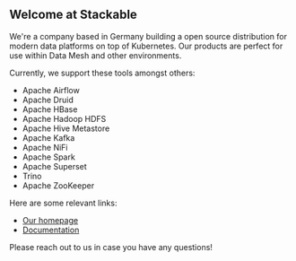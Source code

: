## Welcome at Stackable

We're a company based in Germany building a open source distribution for modern data platforms on top of Kubernetes.
Our products are perfect for use within Data Mesh and other environments.

Currently, we support these tools amongst others:
* Apache Airflow
* Apache Druid
* Apache HBase
* Apache Hadoop HDFS
* Apache Hive Metastore
* Apache Kafka
* Apache NiFi
* Apache Spark
* Apache Superset
* Trino
* Apache ZooKeeper

Here are some relevant links:
* [Our homepage](https://www.stackable.de/en)
* [Documentation](https://docs.stackable.tech)

Please reach out to us in case you have any questions!
